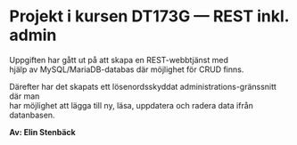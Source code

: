 # Projekt i kursen DT173G — REST inkl. admin
Uppgiften har gått ut på att skapa en REST-webbtjänst med  
hjälp av MySQL/MariaDB-databas där möjlighet för CRUD finns.  

Därefter har det skapats ett lösenordsskyddat administrations-gränssnitt där man  
har möjlighet att lägga till ny, läsa, uppdatera och radera data  ifrån datanbasen.  

**Av: Elin Stenbäck**
